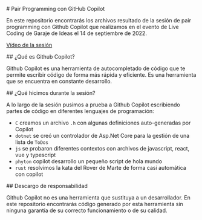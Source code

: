 # Pair Programming con GitHub Copilot

En este repositorio encontrarás los archivos resultado de la sesión de pair programming con Github Copilot que realizamos en el evento de Live Coding de Garaje de Ideas el 14 de septiembre de 2022.

[Vídeo de la sesión](https://www.youtube.com/watch?v=xWf8oobDhCg)

## ¿Qué es Github Copilot?

Github Copilot es una herramienta de autocompletado de código que te permite escribir código de forma más rápida y eficiente. Es una herramienta que se encuentra en constante desarrollo.

## ¿Qué hicimos durante la sesión?

A lo largo de la sesión pusimos a prueba a Github Copilot escribiendo partes de código en diferentes lenguajes de programación:

- `C` creamos un archivo `.h` con algunas definiciones auto-generadas por Copilot
- `dotnet` se creó un controlador de Asp.Net Core para la gestión de una lista de `ToDos`
- `js` se probaron diferentes contextos con archivos de javascript, react, vue y typescript
- `phyton` copilot desarrollo un pequeño script de hola mundo
- `rust` resolvimos la kata del Rover de Marte de forma casi automática con copilot

## Descargo de responsabilidad

Github Copilot no es una herramienta que sustituya a un desarrollador. En este repositorio encontrarás código generado por esta herramienta sin ninguna garantía de su correcto funcionamiento o de su calidad.
